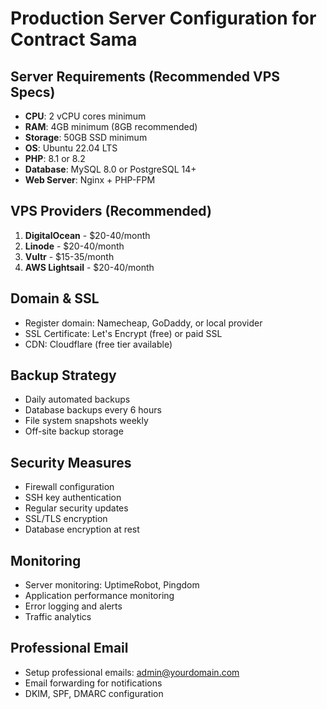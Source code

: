 # Production Server Configuration for Contract Sama

## Server Requirements (Recommended VPS Specs)
- **CPU**: 2 vCPU cores minimum
- **RAM**: 4GB minimum (8GB recommended)
- **Storage**: 50GB SSD minimum
- **OS**: Ubuntu 22.04 LTS
- **PHP**: 8.1 or 8.2
- **Database**: MySQL 8.0 or PostgreSQL 14+
- **Web Server**: Nginx + PHP-FPM

## VPS Providers (Recommended)
1. **DigitalOcean** - $20-40/month
2. **Linode** - $20-40/month  
3. **Vultr** - $15-35/month
4. **AWS Lightsail** - $20-40/month

## Domain & SSL
- Register domain: Namecheap, GoDaddy, or local provider
- SSL Certificate: Let's Encrypt (free) or paid SSL
- CDN: Cloudflare (free tier available)

## Backup Strategy
- Daily automated backups
- Database backups every 6 hours
- File system snapshots weekly
- Off-site backup storage

## Security Measures
- Firewall configuration
- SSH key authentication
- Regular security updates
- SSL/TLS encryption
- Database encryption at rest

## Monitoring
- Server monitoring: UptimeRobot, Pingdom
- Application performance monitoring
- Error logging and alerts
- Traffic analytics

## Professional Email
- Setup professional emails: admin@yourdomain.com
- Email forwarding for notifications
- DKIM, SPF, DMARC configuration